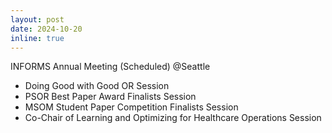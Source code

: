 ```yaml
---
layout: post
date: 2024-10-20
inline: true
---
```


INFORMS Annual Meeting (Scheduled) @Seattle
- Doing Good with Good OR Session
- PSOR Best Paper Award Finalists Session
- MSOM Student Paper Competition Finalists Session
- Co-Chair of Learning and Optimizing for Healthcare Operations Session